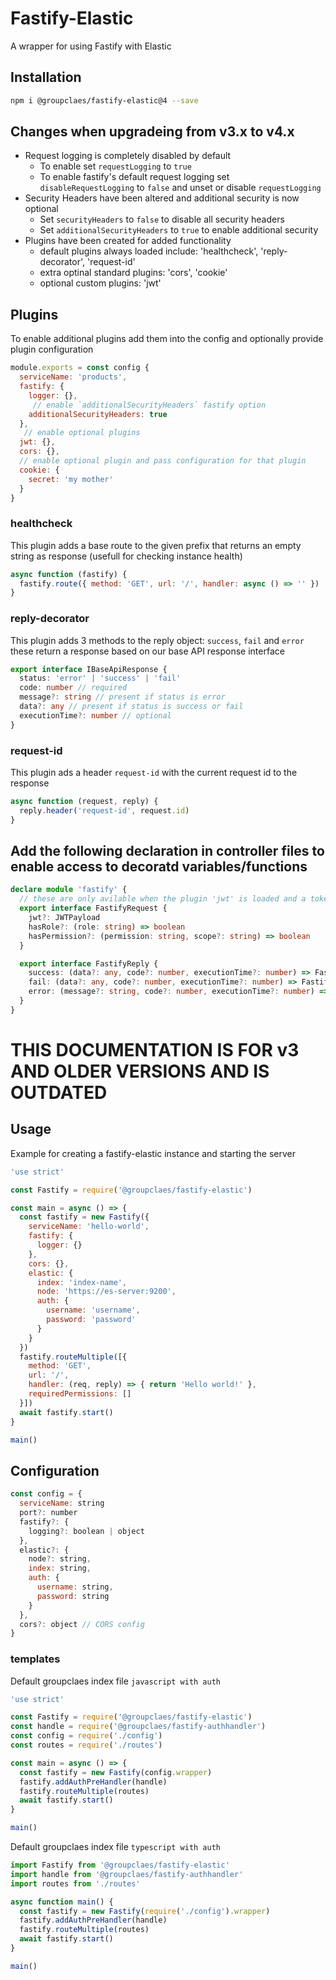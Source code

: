 # Fastify-Elastic
A wrapper for using Fastify with Elastic

## Installation
```bash
npm i @groupclaes/fastify-elastic@4 --save
```

## Changes when upgradeing from v3.x to v4.x
- Request logging is completely disabled by default
  - To enable set `requestLogging` to `true`
  - To enable fastify's default request logging set `disableRequestLogging` to `false` and unset or disable `requestLogging`
- Security Headers have been altered and additional security is now optional
  - Set `securityHeaders` to `false` to disable all security headers
  - Set `additionalSecurityHeaders` to `true` to enable additional security
- Plugins have been created for added functionality
  - default plugins always loaded include: 'healthcheck', 'reply-decorator', 'request-id'
  - extra optinal standard plugins: 'cors', 'cookie'
  - optional custom plugins: 'jwt'

## Plugins
To enable additional plugins add them into the config and optionally provide plugin configuration
```javascript
module.exports = const config {
  serviceName: 'products',
  fastify: {
    logger: {},
     // enable `additionalSecurityHeaders` fastify option
    additionalSecurityHeaders: true
  },
   // enable optional plugins
  jwt: {},
  cors: {},
  // enable optional plugin and pass configuration for that plugin
  cookie: {
    secret: 'my mother'
  }
}
``` 
### healthcheck
This plugin adds a base route to the given prefix that returns an empty string as response (usefull for checking instance health)
```javascript
async function (fastify) {
  fastify.route({ method: 'GET', url: '/', handler: async () => '' })
}
```
### reply-decorator
This plugin adds 3 methods to the reply object: `success`, `fail` and `error` these return a response based on our base API response interface
```typescript
export interface IBaseApiResponse {
  status: 'error' | 'success' | 'fail'
  code: number // required
  message?: string // present if status is error
  data?: any // present if status is success or fail
  executionTime?: number // optional
}
```
### request-id
This plugin ads a header `request-id` with the current request id to the response
```typescript
async function (request, reply) {
  reply.header('request-id', request.id)
}
```


## Add the following declaration in controller files to enable access to decoratd variables/functions
```typescript
declare module 'fastify' {
  // these are only avilable when the plugin 'jwt' is loaded and a token is present, don't include them otherwise
  export interface FastifyRequest {
    jwt?: JWTPayload
    hasRole?: (role: string) => boolean
    hasPermission?: (permission: string, scope?: string) => boolean
  }

  export interface FastifyReply {
    success: (data?: any, code?: number, executionTime?: number) => FastifyReply
    fail: (data?: any, code?: number, executionTime?: number) => FastifyReply
    error: (message?: string, code?: number, executionTime?: number) => FastifyReply
  }
}
```

# THIS DOCUMENTATION IS FOR v3 AND OLDER VERSIONS AND IS OUTDATED


## Usage
Example for creating a fastify-elastic instance and starting the server
```javascript
'use strict'

const Fastify = require('@groupclaes/fastify-elastic')

const main = async () => {
  const fastify = new Fastify({
    serviceName: 'hello-world',
    fastify: {
      logger: {}
    },
    cors: {},
    elastic: {
      index: 'index-name',
      node: 'https://es-server:9200',
      auth: {
        username: 'username',
        password: 'password'
      }
    }
  })
  fastify.routeMultiple([{
    method: 'GET',
    url: '/',
    handler: (req, reply) => { return 'Hello world!' },
    requiredPermissions: []
  }])
  await fastify.start()
}

main()
```

## Configuration
```javascript
const config = {
  serviceName: string
  port?: number
  fastify?: {
    logging?: boolean | object
  },
  elastic?: {
    node?: string,
    index: string,
    auth: {
      username: string,
      password: string
    }
  },
  cors?: object // CORS config
}
```

### templates
Default groupclaes index file `javascript with auth`
```javascript
'use strict'

const Fastify = require('@groupclaes/fastify-elastic')
const handle = require('@groupclaes/fastify-authhandler')
const config = require('./config')
const routes = require('./routes')

const main = async () => {
  const fastify = new Fastify(config.wrapper)
  fastify.addAuthPreHandler(handle)
  fastify.routeMultiple(routes)
  await fastify.start()
}

main()
```

Default groupclaes index file `typescript with auth`
```typescript
import Fastify from '@groupclaes/fastify-elastic'
import handle from '@groupclaes/fastify-authhandler'
import routes from './routes'

async function main() {
  const fastify = new Fastify(require('./config').wrapper)
  fastify.addAuthPreHandler(handle)
  fastify.routeMultiple(routes)
  await fastify.start()
}

main()
```